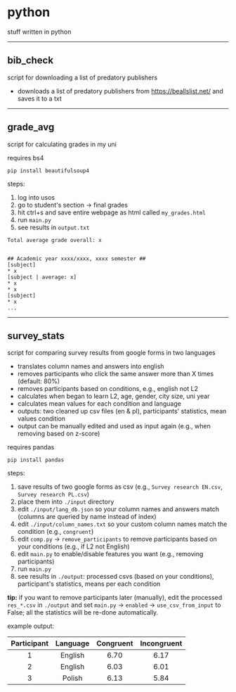 # python
stuff written in python


---



## bib_check
script for downloading a list of predatory publishers


* downloads a list of predatory publishers from https://beallslist.net/ and saves it to a txt


---


## grade_avg
script for calculating grades in my uni


requires bs4


```console
pip install beautifulsoup4
```

steps:
1. log into usos
2. go to student's section -> final grades
3. hit ctrl+s and save entire webpage as html called `my_grades.html`
4. run `main.py`
5. see results in `output.txt`


```
Total average grade overall: x


## Academic year xxxx/xxxx, xxxx semester ##
[subject]
* x
[subject | average: x]
* x
* x
[subject]
* x
...
```


---


## survey_stats
script for comparing survey results from google forms in two languages


* translates column names and answers into english
* removes participants who click the same answer more than X times (default: 80%)
* removes participants based on conditions, e.g., english not L2
* calculates when began to learn L2, age, gender, city size, uni year
* calculates mean values for each condition and language
* outputs: two cleaned up csv files (en & pl), participants' statistics, mean values condition
* output can be manually edited and used as input again (e.g., when removing based on z-score)


requires pandas


```console
pip install pandas
```

steps:
1. save results of two google forms as csv (e.g., `Survey research EN.csv`, `Survey research PL.csv`)
2. place them into `./input` directory
3. edit `./input/lang_db.json` so your column names and answers match (columns are queried by name instead of index)
4. edit `./input/column_names.txt` so your custom column names match the condition (e.g., `congruent`)
5. edit `comp.py` -> `remove_participants` to remove participants based on your conditions (e.g., if L2 not English)
6. edit `main.py` to enable/disable features you want (e.g., removing participants)
7. run `main.py`
8. see results in `./output`: processed csvs (based on your conditions), participant's statistics, means per each condition


**tip:** if you want to remove participants later (manually), edit the processed `res_*.csv` in `./output` and set `main.py` -> `enabled` -> `use_csv_from_input` to False; all the statistics will be re-done automatically.


example output:


| Participant | Language | Congruent | Incongruent |
| :---------: | :------: | :-------: | :---------: |
|      1      | English  |   6.70    |    6.17     |
|      2      | English  |   6.03    |    6.01     |
|      3      |  Polish  |   6.13    |    5.84     |
